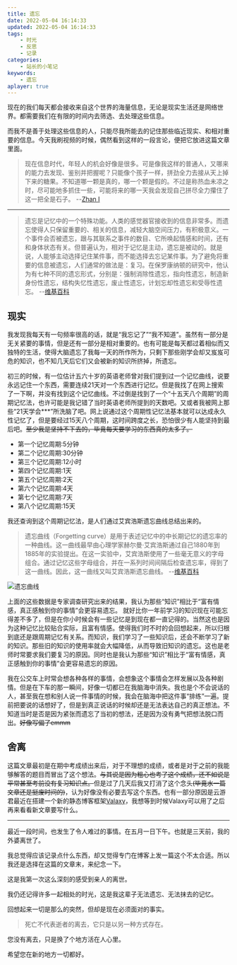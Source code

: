 ```yaml
---
title: 遗忘
date: 2022-05-04 16:14:33
updated: 2022-05-04 16:14:33
tags: 
    - 时光
    - 反思
    - 记录
categories:
    - 站长的小笔记
keywords:
    - 遗忘
aplayer: true
---
```


现在的我们每天都会接收来自这个世界的海量信息，无论是现实生活还是网络世界。都需要我们在有限的时间内去筛选、去处理这些信息。

而我不是善于处理这些信息的人，只能尽我所能去的记住那些临近现实、和相对重要的信息。今天我刷视频的时候，偶然看到这样的一段言论，便把它放进这篇文章里面。

> 现在信息时代，年轻人的机会好像是很多。可是像我这样的普通人，又哪来的能力去发现、鉴别并把握呢？只能像个孩子一样，拼劲全力去接从天上掉下来的糖果。不知道哪一颗是真的，哪一个颗是假的。不过是称热血未凉之时，尽可能地多抓住一些，可能将来的哪一天我会发现自己拼尽全力攥住了这一把全是石子。 --[Zhan I](https://www.bilibili.com/video/BV1dY411w7G3)


<!-- more -->


---

<div class="info">

> 遗忘是记忆中的一个特殊功能。人类的感觉器官接收到的信息非常多。而遗忘使得人只保留重要的、相关的信息，减轻大脑空间压力，有积极意义。一个事件会否被遗忘，跟与其联系之事件的数目、它所唤起情感和时间，还有和身体状态有关。但普遍认为，相对于记忆是主动，遗忘是被动的。就是说，人能够主动选择记住某件事，而不能选择去忘记某件事。为了避免将重要的信息被遗忘，人们通常的做法是：复习。在保罗康纳顿的研究中，他认为有七种不同的遗忘形式，分别是：强制消除性遗忘，指向性遗忘，制造新身份性遗忘，结构失忆性遗忘，废止性遗忘，计划忘却性遗忘和受辱性遗忘。   --[维基百科](https://zh.wikipedia.org/wiki/%E9%81%97%E5%BF%98)

</div>

<meting-js
 id="1404709472"
 server="netease"
 type="song"
 theme="#C20C0C">
</meting-js>

## 现实
我发现我每天有一句频率很高的话，就是“我忘记了”“我不知道”。虽然有一部分是无关紧要的事情，但是还有一部分是相对重要的。也有可能是每天都过着相似而又独特的生活，使得大脑遗忘了我每一天的所作所为，只剩下那些刚学会却又岌岌可危的知识，也不知几天后它们又会被新的知识所挤掉，所遗忘。

初三的时候，有一位估计五六十岁的英语老师曾对我们提到过一个记忆曲线，说要永远记住一个东西，需要连续21天对一个东西进行记忆。但是我找了在网上搜索了一下啊，并没有找到这个记忆曲线。不过倒是找到了一个“十五天八个周期”的周期记忆法，也许可能是我记错了当时英语老师所提到的天数吧。又或者我被网上那些“21天学会***”所洗脑了吧。网上说通过这个周期性记忆法基本就可以达成永久性记忆了，但是要经过15天八个周期，这时间跨度之长，恐怕很少有人能坚持到最后吧。~~至少我是坚持不下去的，毕竟每天要学习的东西真的太多了。~~
- 第一个记忆周期:5分钟
- 第二个记忆周期:30分钟
- 第三个记忆周期:12小时
- 第四个记忆周期:1天
- 第五个记忆周期:2天
- 第六个记忆周期:4天
- 第七个记忆周期:7天
- 第八个记忆周期:15天

我还查询到这个周期记忆法，是人们通过艾宾浩斯遗忘曲线总结出来的。

> 遗忘曲线（Forgetting curve）是用于表述记忆中的中长期记忆的遗忘率的一种曲线。这一曲线最早由心理学家赫尔曼·艾宾浩斯通过自己1880年到1885年的实验提出。在这一实验中，艾宾浩斯使用了一些毫无意义的字母组合。通过记忆这些字母组合，并在一系列时间间隔后检查遗忘率，得到了这一曲线。因此，这一曲线又叫艾宾浩斯遗忘曲线。   --[维基百科](https://zh.wikipedia.org/wiki/%E9%81%97%E5%BF%98%E6%9B%B2%E7%BA%BF)

![遗忘曲线](https://cdn.jsdelivr.net/gh/masle1/p@main/img/forget/forgettingcurve.png)

上面的这些数据是专家调查研究出来的结果，我认为那些“知识”相比于“富有情感，真正感触到你的事情”会更容易遗忘。
就好比你一年前学习的知识现在可能忘得差不多了，但是在你小时候会有一些记忆是到现在都一直记得的。当然这也是因为这种记忆比较贴合实际，且富有情感。使得我们时不时的会回想起来，所以归根到底还是跟周期记忆有关系。而知识，我们学习了一些知识后，还会不断学习了新的知识。那些旧的知识的使用率就会大幅降低，从而导致旧知识的遗忘。这也是老师时常要求我们要复习的原因。同时也是我认为那些“知识”相比于“富有情感，真正感触到你的事情”会更容易遗忘的原因。

我在公交车上时常会想各种各样的事情，会想象这个事情会怎样发展以及各种剧情。但是在下车的那一瞬间，好像一切都已在我脑海中消失。我也是个不会说话的人，甚至我在想和别人说一件事情的时候，我会在脑海中把这件事“排练”一遍。提前把要说的话想好了，但是到真正说话的时候却还是无法表达自己的真正想法。不知道当时是否是因为紧张而遗忘了当初的想法，还是因为没有勇气把想法脱口而出。~~好像写偏了emmm~~

## 舍离
这篇文章最初是在期中考成绩出来后，对于不理想的成绩，或者是对于之前的我能够解答的题目而冒出了这个想法。~~与其说是因为粗心也考了这个成绩，还不如说是平常甚至考前没有复习知识点。~~但是过了几天后我又打消了这个念头~~(毕竟水一篇文章还是挺废时间的)~~，认为好像没有必要去写这个东西。也有一部分原因是云游君最近在搭建一个新的静态博客框架[Valaxy](https://github.com/YunYouJun/valaxy)，我想等到时候Valaxy可以用了之后再来看看新文章要写什么。

---

<meting-js
 id="1842025914"
 server="netease"
 type="song"
 theme="#C20C0C">
</meting-js>


最近一段时间，也发生了令人难过的事情。在五月一日下午。也就是三天前，我的外婆离世了。

我总觉得应该记录点什么东西，却又觉得专门在博客上发一篇这个不太合适。所以我还是选择在这篇的文章末，来纪念一下。

这是我第一次这么深刻的感受到亲人的离世。

我仍还记得许多一起相处的时光，这是我这辈子无法遗忘、无法抹去的记忆。

回想起来一切是那么的突然，但却是现在必须面对的事实。

> 死亡不代表逝者的离去，它只是以另一种方式存在。

您没有离去，只是换了个地方活在人心里。

希望您在新的地方一切都好。
